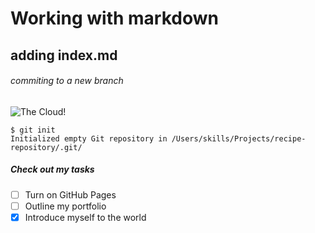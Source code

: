 # Working with markdown
## adding index.md
###### commiting to a new branch

![The Cloud!]([/learn/azure-devops/shared/media/mara.png](https://www.ringcentral.com/gb/en/blog/wp-content/uploads/2020/12/public-cloud.png.webp))

```
$ git init
Initialized empty Git repository in /Users/skills/Projects/recipe-repository/.git/
```
##### Check out my tasks
- [ ] Turn on GitHub Pages
- [ ] Outline my portfolio
- [x] Introduce myself to the world
